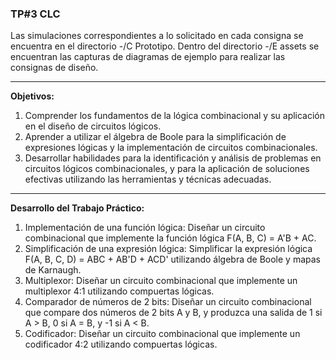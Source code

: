### TP#3 CLC

Las simulaciones correspondientes a lo solicitado en cada consigna se encuentra en el directorio -/C Prototipo.
Dentro del directorio -/E assets se encuentran las capturas de diagramas de ejemplo para realizar las consignas de diseño.

------------------------
**Objetivos:**
1. Comprender los fundamentos de la lógica combinacional y su aplicación en
el diseño de circuitos lógicos.
2. Aprender a utilizar el álgebra de Boole para la simplificación de expresiones
lógicas y la implementación de circuitos combinacionales.
3. Desarrollar habilidades para la identificación y análisis de problemas en
circuitos lógicos combinacionales, y para la aplicación de soluciones
efectivas utilizando las herramientas y técnicas adecuadas.

------------------------
**Desarrollo del Trabajo Práctico:**
1. Implementación de una función lógica: Diseñar un circuito combinacional
que implemente la función lógica F(A, B, C) = A'B + AC.
2. Simplificación de una expresión lógica: Simplificar la expresión lógica F(A,
B, C, D) = ABC + AB'D + ACD' utilizando álgebra de Boole y mapas de
Karnaugh.
3. Multiplexor: Diseñar un circuito combinacional que implemente un
multiplexor 4:1 utilizando compuertas lógicas.
4. Comparador de números de 2 bits: Diseñar un circuito combinacional que
compare dos números de 2 bits A y B, y produzca una salida de 1 si A > B,
0 si A = B, y -1 si A < B.
5. Codificador: Diseñar un circuito combinacional que implemente un
codificador 4:2 utilizando compuertas lógicas.